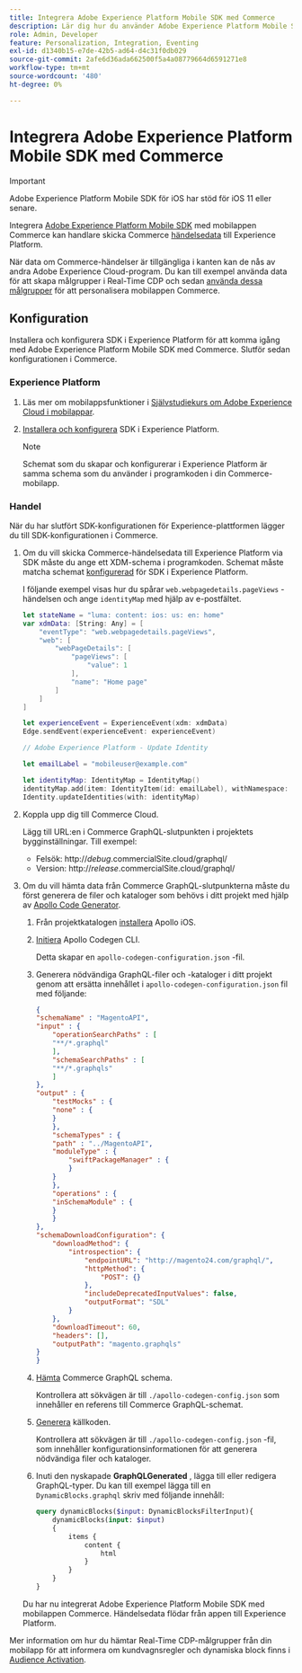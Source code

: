 ```yaml
---
title: Integrera Adobe Experience Platform Mobile SDK med Commerce
description: Lär dig hur du använder Adobe Experience Platform Mobile SDK tillsammans med en headless eller anpassad Commerce Store.
role: Admin, Developer
feature: Personalization, Integration, Eventing
exl-id: d1340b15-e7de-42b5-ad64-d4c31f0db029
source-git-commit: 2afe6d36ada662500f5a4a08779664d6591271e8
workflow-type: tm+mt
source-wordcount: '480'
ht-degree: 0%

---
```


# Integrera Adobe Experience Platform Mobile SDK med Commerce

>[!IMPORTANT]
>
>Adobe Experience Platform Mobile SDK för iOS har stöd för iOS 11 eller senare.

Integrera [Adobe Experience Platform Mobile SDK](https://developer.adobe.com/client-sdks/home/) med mobilappen Commerce kan handlare skicka Commerce  [händelsedata](events.md) till Experience Platform.

När data om Commerce-händelser är tillgängliga i kanten kan de nås av andra Adobe Experience Cloud-program. Du kan till exempel använda data för att skapa målgrupper i Real-Time CDP och sedan [använda dessa målgrupper](https://experienceleague.adobe.com/docs/commerce-admin/customers/audience-activation.html) för att personalisera mobilappen Commerce.

## Konfiguration

Installera och konfigurera SDK i Experience Platform för att komma igång med Adobe Experience Platform Mobile SDK med Commerce. Slutför sedan konfigurationen i Commerce.

### Experience Platform

1. Läs mer om mobilappsfunktioner i [Självstudiekurs om Adobe Experience Cloud i mobilappar](https://experienceleague.adobe.com/docs/platform-learn/implement-mobile-sdk/overview.html).

1. [Installera och konfigurera](https://developer.adobe.com/client-sdks/documentation/getting-started/) SDK i Experience Platform.

   >[!NOTE]
   >
   >Schemat som du skapar och konfigurerar i Experience Platform är samma schema som du använder i programkoden i din Commerce-mobilapp.

### Handel

När du har slutfört SDK-konfigurationen för Experience-plattformen lägger du till SDK-konfigurationen i Commerce.

1. Om du vill skicka Commerce-händelsedata till Experience Platform via SDK måste du ange ett XDM-schema i programkoden. Schemat måste matcha schemat [konfigurerad](https://developer.adobe.com/client-sdks/home/getting-started/set-up-schemas-and-datasets/) för SDK i Experience Platform.

   I följande exempel visas hur du spårar `web.webpagedetails.pageViews` -händelsen och ange `identityMap` med hjälp av e-postfältet.

   ```swift
   let stateName = "luma: content: ios: us: en: home"
   var xdmData: [String: Any] = [
       "eventType": "web.webpagedetails.pageViews",
       "web": [
           "webPageDetails": [
               "pageViews": [
                   "value": 1
               ],
               "name": "Home page"
           ]
       ]
   ]
   
   let experienceEvent = ExperienceEvent(xdm: xdmData)
   Edge.sendEvent(experienceEvent: experienceEvent)
   
   // Adobe Experience Platform - Update Identity
   
   let emailLabel = "mobileuser@example.com"
   
   let identityMap: IdentityMap = IdentityMap()
   identityMap.add(item: IdentityItem(id: emailLabel), withNamespace: "Email")
   Identity.updateIdentities(with: identityMap)
   ```

1. Koppla upp dig till Commerce Cloud.

   Lägg till URL:en i Commerce GraphQL-slutpunkten i projektets bygginställningar. Till exempel:

   - Felsök: http://_debug_.commercialSite.cloud/graphql/
   - Version: http://_release_.commercialSite.cloud/graphql/

1. Om du vill hämta data från Commerce GraphQL-slutpunkterna måste du först generera de filer och kataloger som behövs i ditt projekt med hjälp av [Apollo Code Generator](https://www.apollographql.com/docs/ios/).

   1. Från projektkatalogen [installera](https://www.apollographql.com/docs/ios/get-started#1-install-the-apollo-frameworks) Apollo iOS.

   1. [Initiera](https://www.apollographql.com/docs/ios/code-generation/codegen-cli/#initialize) Apollo Codegen CLI.

      Detta skapar en `apollo-codegen-configuration.json` -fil.

   1. Generera nödvändiga GraphQL-filer och -kataloger i ditt projekt genom att ersätta innehållet i `apollo-codegen-configuration.json` fil med följande:

      ```json
      {
      "schemaName" : "MagentoAPI",
      "input" : {
          "operationSearchPaths" : [
          "**/*.graphql"
          ],
          "schemaSearchPaths" : [
          "**/*.graphqls"
          ]
      },
      "output" : {
          "testMocks" : {
          "none" : {
          }
          },
          "schemaTypes" : {
          "path" : "../MagentoAPI",
          "moduleType" : {
              "swiftPackageManager" : {
              }
          }
          },
          "operations" : {
          "inSchemaModule" : {
          }
          }
      },
      "schemaDownloadConfiguration": {
          "downloadMethod": {
              "introspection": {
                  "endpointURL": "http://magento24.com/graphql/",
                  "httpMethod": {
                      "POST": {}
                  },
                  "includeDeprecatedInputValues": false,
                  "outputFormat": "SDL"
              }
          },
          "downloadTimeout": 60,
          "headers": [],
          "outputPath": "magento.graphqls"
      }
      }
      ```

   1. [Hämta](https://www.apollographql.com/docs/ios/code-generation/codegen-cli/#fetch-schema) Commerce GraphQL schema.

      Kontrollera att sökvägen är till `./apollo-codegen-config.json` som innehåller en referens till Commerce GraphQL-schemat.

   1. [Generera](https://www.apollographql.com/docs/ios/code-generation/codegen-cli/#generate) källkoden.

      Kontrollera att sökvägen är till `./apollo-codegen-config.json` -fil, som innehåller konfigurationsinformationen för att generera nödvändiga filer och kataloger.

   1. Inuti den nyskapade **GraphQLGenerated** , lägga till eller redigera GraphQL-typer. Du kan till exempel lägga till en `DynamicBlocks.graphql` skriv med följande innehåll:

      ```graphql
      query dynamicBlocks($input: DynamicBlocksFilterInput){
          dynamicBlocks(input: $input)
          {
              items {
                  content {
                      html
                  }
              }
          }
      }
      ```

   Du har nu integrerat Adobe Experience Platform Mobile SDK med mobilappen Commerce. Händelsedata flödar från appen till Experience Platform.

Mer information om hur du hämtar Real-Time CDP-målgrupper från din mobilapp för att informera om kundvagnsregler och dynamiska block finns i [Audience Activation](https://experienceleague.adobe.com/docs/commerce-admin/customers/audience-activation.html#retrieve-audiences-using-the-adobe-experience-platform-mobile-sdk).
